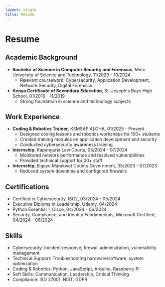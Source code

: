 ```yaml
---
layout: single
title: Resume
---
```

# Resume

## Academic Background
- **Bachelor of Science in Computer Security and Forensics**, Meru University of Science and Technology, 11/2020 - 10/2024
  - Relevant coursework: Cybersecurity, Application Development, Network Security, Digital Forensics
- **Kenya Certificate of Secondary Education**, St. Joseph's Boys High School, 01/2016 - 11/2019
  - Strong foundation in science and technology subjects

## Work Experience
- **Coding & Robotics Trainer**, KEMSAP ALOHA, 01/2025 - Present
  - Designed coding lessons and robotics workshops for 100+ students
  - Created training modules on application development and security
  - Conducted cybersecurity awareness training
- **Internship**, Kapenguria Law Courts, 05/2024 - 07/2024
  - Monitored network performance and resolved vulnerabilities
  - Provided technical support for 20+ staff
- **Internship**, Elgeyo Marakwet County Government, 05/2023 - 07/2023
  - Reduced system downtime and configured firewalls

## Certifications
- Certified in Cybersecurity, ISC2, 03/2024 - 05/2024
- Executive Diploma in Leadership, Udemy, 04/2024
- Python Essential 1, Cisco, 04/2024 - 06/2024
- Security, Compliance, and Identity Fundamentals, Microsoft Certified, 04/2024 - 06/2024

## Skills
- Cybersecurity: Incident response, firewall administration, vulnerability management
- Technical Support: Troubleshooting hardware/software, system optimization
- Coding & Robotics: Python, JavaScript, Arduino, Raspberry Pi
- Soft Skills: Communication, Leadership, Critical Thinking
- Compliance: ISO 27001, NIST, GDPR
